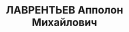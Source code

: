 ---
title: ЛАВРЕНТЬЕВ Апполон Михайлович
description: 'Род. в 1900, Кубанская обл., г. Невинномысск, русский. Проживал: г.
  Свердловск. Управление железной дороги им. Л.М. Кагановича, начальник службы движения.

  Арестован 28.01.1937. Приговор: 31.03.1937 – ВМН. Расстрелян 01.04.1937'
---